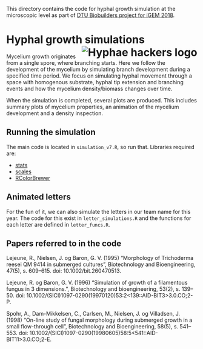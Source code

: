 
This directory contains the code for hyphal growth simulation at the microscopic level as part of [DTU Biobuilders project for iGEM 2018](http://2018.igem.org/Team:DTU-Denmark/GrowthModelling).
# Hyphal growth simulations <img src="http://2018.igem.org/wiki/images/c/c9/T--DTU-Denmark--menu-icon-logo.png" align="right" alt="Hyphae hackers logo" />
Mycelium growth originates from a single spore, where branching starts. Here we follow the development of the mycelium by simulating branch development during a specified time period. We focus on simulating hyphal movement through a space with homogenous substrate, hyphal tip extension and branching events and how the mycelium density/biomass changes over time.

When the simulation is completed, several plots are produced. This includes summary plots of mycelium properties, an animation of the mycelium development and a density inspection.

## Running the simulation
The main code is located in `simulation_v7.R`, so run that. Libraries required are:
* [stats](https://stat.ethz.ch/R-manual/R-devel/library/stats/html/00Index.html)
* [scales](https://cran.r-project.org/web/packages/scales/index.html)
* [RColorBrewer](https://cran.r-project.org/web/packages/RColorBrewer/)

## Animated letters
For the fun of it, we can also simulate the letters in our team name for this year. The code for this exist in `letter_simulations.R` and the functions for each letter are defined in `letter_funcs.R`.

## Papers referred to in the code
Lejeune, R., Nielsen, J. og Baron, G. V. (1995) “Morphology of Trichoderma reesei QM 9414 in submerged cultures”, Biotechnology and Bioengineering, 47(5), s. 609–615. doi: 10.1002/bit.260470513.

Lejeune, R. og Baron, G. V. (1996) “Simulation of growth of a filamentous fungus in 3 dimensions.”, Biotechnology and bioengineering, 53(2), s. 139–50. doi: 10.1002/(SICI)1097-0290(19970120)53:2<139::AID-BIT3>3.0.CO;2-P.

Spohr, A., Dam-Mikkelsen, C., Carlsen, M., Nielsen, J. og Villadsen, J. (1998) “On-line study of fungal morphology during submerged growth in a small flow-through cell”, Biotechnology and Bioengineering, 58(5), s. 541–553. doi: 10.1002/(SICI)1097-0290(19980605)58:5<541::AID-BIT11>3.0.CO;2-E.

